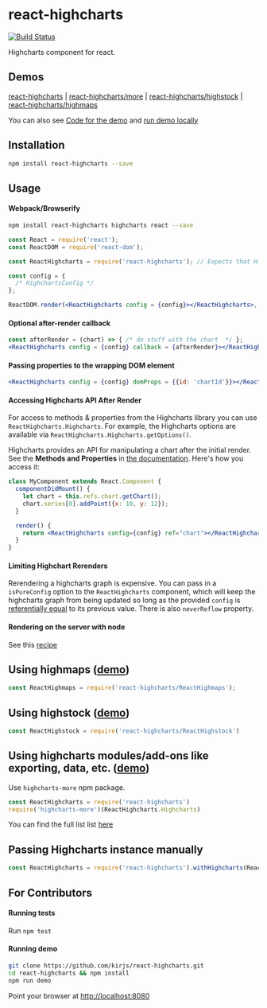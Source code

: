 react-highcharts
================

[![Build Status](https://travis-ci.org/kirjs/react-highcharts.svg?branch=master)](https://travis-ci.org/kirjs/react-highcharts)

Highcharts component for react.

## Demos
[react-highcharts](http://kirjs.github.io/react-highcharts/)
| [react-highcharts/more](http://kirjs.github.io/react-highcharts/more.html)
| [react-highcharts/highstock](http://kirjs.github.io/react-highcharts/highstock.html)
| [react-highcharts/highmaps](http://kirjs.github.io/react-highcharts/highmaps.html)

You can also see [Code for the demo](https://github.com/kirjs/react-highcharts/tree/master/demo) and
 [run demo locally](https://github.com/kirjs/react-highcharts#running-demo)

## Installation

```bash
npm install react-highcharts --save
```

## Usage
#### Webpack/Browserify

```bash
npm install react-highcharts highcharts react --save
```

```jsx
const React = require('react');
const ReactDOM = require('react-dom');

const ReactHighcharts = require('react-highcharts'); // Expects that Highcharts was loaded in the code.

const config = {
  /* HighchartsConfig */
};

ReactDOM.render(<ReactHighcharts config = {config}></ReactHighcharts>, document.body);
```

#### Optional after-render callback
```jsx
const afterRender = (chart) => { /* do stuff with the chart  */ };
<ReactHighcharts config = {config} callback = {afterRender}></ReactHighcharts>
```

#### Passing properties to the wrapping DOM element
```jsx
<ReactHighcharts config = {config} domProps = {{id: 'chartId'}}></ReactHighcharts>
```

#### Accessing Highcharts API After Render
For access to methods & properties from the Highcharts library you can use `ReactHighcharts.Highcharts`.
For example, the Highcharts options are available via `ReactHighcharts.Highcharts.getOptions()`.

Highcharts provides an API for manipulating a chart after the initial render. See the **Methods and Properties** in [the documentation](http://api.highcharts.com/highcharts). Here's how you access it:

```jsx
class MyComponent extends React.Component {
  componentDidMount() {
    let chart = this.refs.chart.getChart();
    chart.series[0].addPoint({x: 10, y: 12});
  }

  render() {
    return <ReactHighcharts config={config} ref="chart"></ReactHighcharts>;
  }
}
```

#### Limiting Highchart Rerenders
Rerendering a highcharts graph is expensive. You can pass in a `isPureConfig` option to the `ReactHighcharts` component, which will keep the highcharts graph from being updated so long as the provided `config` is [referentially equal](https://developer.mozilla.org/en-US/docs/Web/JavaScript/Reference/Operators/Comparison_Operators) to its previous value.
There is also `neverReflow` property.

#### Rendering on the server with node
See this [recipe](https://github.com/kirjs/react-highcharts/blob/master/recipes.md#rendering-react-highcharts-on-node)

## Using highmaps ([demo](http://kirjs.github.io/react-highcharts/highmaps.html))

```javascript
const ReactHighmaps = require('react-highcharts/ReactHighmaps');
```

## Using highstock ([demo](http://kirjs.github.io/react-highcharts/highstock.html))
```javascript
const ReactHighstock = require('react-highcharts/ReactHighstock')
```

## Using highcharts modules/add-ons like exporting, data, etc. ([demo](http://kirjs.github.io/react-highcharts/more.html))
Use `highcharts-more` npm package.
```javascript
const ReactHighcharts = require('react-highcharts')
require('highcharts-more')(ReactHighcharts.Highcharts)
```

You can find the full list list [here](https://github.com/kirjs/publish-highcharts-modules/blob/master/modules.md)

## Passing Highcharts instance manually 
```javascript
const ReactHighcharts = require('react-highcharts').withHighcharts(ReactHighstock)
```


## For Contributors
#### Running tests

Run `npm test`

#### Running demo

```bash
git clone https://github.com/kirjs/react-highcharts.git
cd react-highcharts && npm install
npm run demo
```
Point your browser at [http://localhost:8080](http://localhost:8080)
